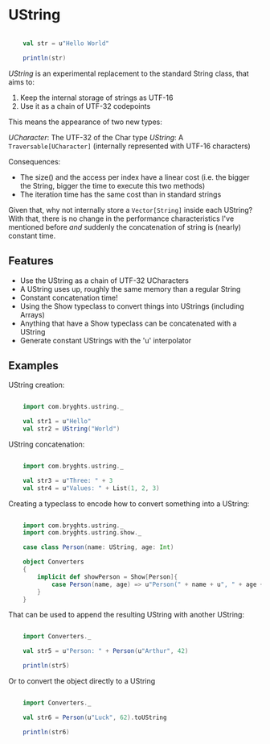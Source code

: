 # UString

```scala

    val str = u"Hello World"

    println(str)
```

*UString* is an experimental replacement to the standard String class, that aims to:

1. Keep the internal storage of strings as UTF-16
2. Use it as a chain of UTF-32 codepoints

This means the appearance of two new types:

*UCharacter*: The UTF-32 of the Char type
*UString*: A `Traversable[UCharacter]` (internally represented with UTF-16 characters)

Consequences:
* The size() and the access per index have a linear cost (i.e. the bigger the String, bigger the time to execute this two methods)
* The iteration time has the same cost than in standard strings

Given that, why not internally store a `Vector[String]` inside each UString? With that, there is no change in the performance characteristics I've mentioned before *and* suddenly the concatenation of string is (nearly) constant time.

## Features

* Use the UString as a chain of UTF-32 UCharacters
* A UString uses up, roughly the same memory than a regular String
* Constant concatenation time!
* Using the Show typeclass to convert things into UStrings (including Arrays)
* Anything that have a Show typeclass can be concatenated with a UString
* Generate constant UStrings with the 'u' interpolator

## Examples

UString creation:
```scala

    import com.bryghts.ustring._

    val str1 = u"Hello"
    val str2 = UString("World")

```

UString concatenation:
```scala

    import com.bryghts.ustring._

    val str3 = u"Three: " + 3
    val str4 = u"Values: " + List(1, 2, 3)

```

Creating a typeclass to encode how to convert something into a UString:
```scala

    import com.bryghts.ustring._
    import com.bryghts.ustring.show._

    case class Person(name: UString, age: Int)

    object Converters
    {
        implicit def showPerson = Show[Person]{
            case Person(name, age) => u"Person(" + name + u", " + age +  u")"
        }
    }

```

That can be used to append the resulting UString with another UString:
```scala

    import Converters._

    val str5 = u"Person: " + Person(u"Arthur", 42)

    println(str5)

```

Or to convert the object directly to a UString
```scala

    import Converters._

    val str6 = Person(u"Luck", 62).toUString

    println(str6)

```
